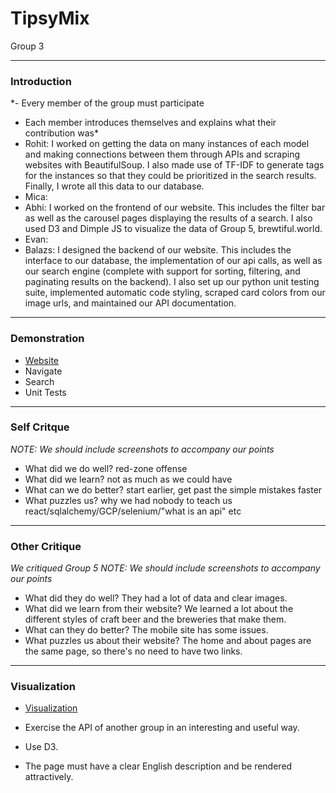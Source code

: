 # TipsyMix 

Group 3

---

### Introduction

*- Every member of the group must participate
- Each member introduces themselves and explains what their contribution was*
- Rohit: I worked on getting the data on many instances of each model and making connections between them through APIs and scraping websites with BeautifulSoup. I also made use of TF-IDF to generate tags for the instances so that they could be prioritized in the search results. Finally, I wrote all this data to our database.
- Mica: 
- Abhi: I worked on the frontend of our website. This includes the filter bar as well as the carousel pages displaying the results of a search. I also used D3 and Dimple JS to visualize the data of Group 5, brewtiful.world.
- Evan:
- Balazs: I designed the backend of our website. This includes the interface to our database, the implementation of our api calls, as well as our search engine (complete with support for sorting, filtering, and paginating results on the backend). I also set up our python unit testing suite, implemented automatic code styling, scraped card colors from our image urls, and maintained our API documentation.

---

### Demonstration

- [Website](http://www.tipsymix.com/)
- Navigate
- Search
- Unit Tests

---

### Self Critque

*NOTE: We should include screenshots to accompany our points*

- What did we do well?
	red-zone offense
- What did we learn?
	not as much as we could have
- What can we do better?
	start earlier, get past the simple mistakes faster
- What puzzles us?
	why we had nobody to teach us react/sqlalchemy/GCP/selenium/"what is an api" etc
---

### Other Critique

*We critiqued Group 5*
*NOTE: We should include screenshots to accompany our points*

- What did they do well?
	They had a lot of data and clear images.
- What did we learn from their website?
	We learned a lot about the different styles of craft beer and the breweries that make them.
- What can they do better?
	The mobile site has some issues.
- What puzzles us about their website?
	The home and about pages are the same page, so there's no need to have two links.

---

### Visualization

- [Visualization](https://shinobhi.github.com/tipsy-data)

- Exercise the API of another group in an interesting and useful way.
- Use D3.
- The page must have a clear English description and be rendered attractively.

